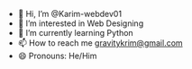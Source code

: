 - 👋 Hi, I’m @Karim-webdev01
- 👀 I’m interested in Web Designing
- 🌱 I’m currently learning Python
- 📫 How to reach me gravitykrim@gmail.com
- 😄 Pronouns: He/Him

<!---
Karim-webdev01/Karim-webdev01 is a ✨ special ✨ repository because its `README.md` (this file) appears on your GitHub profile.
You can click the Preview link to take a look at your changes.
--->
